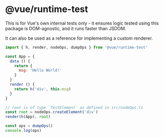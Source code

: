 # @vue/runtime-test

This is for Vue's own internal tests only - it ensures logic tested using this package is DOM-agnostic, and it runs faster than JSDOM.

It can also be used as a reference for implementing a custom renderer.

```js
import { h, render, nodeOps, dumpOps } from '@vue/runtime-test'

const App = {
  data () {
    return {
      msg: 'Hello World!'
    }
  }
  render () {
    return h('div', this.msg)
  }
}

// root is of type `TestElement` as defined in src/nodeOps.ts
const root = nodeOps.createElement('div')
render(h(App), root)

const ops = dumpOps()
console.log(ops)
```
